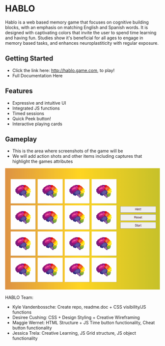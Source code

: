 # HABLO 
Hablo is a web based memory game that focuses on cognitive building blocks, with an emphasis on matching English and Spanish words. It is designed with captivating colors that invite the user to spend time learning and having fun. Studies show it's beneficial for all ages to engage in memory based tasks, and enhances neuroplastiticity with regular exposure.
 
 ## Getting Started
 - Click the link here: http://hablo.game.com, to play! 
 - Full Documentation Here
 
 ## Features
- Expressive and intuitive UI
- Integrated JS functions
- Timed sessions
- Quick Peek button!
- Interactive playing cards

## Gameplay 
- This is the area where screenshots of the game will be
- We will add action shots and other items including captures that highlight the games attributes

![hint demo](demo/hint_animation.gif)



HABLO Team:
- Kyle Vandenbossche: Create repo, readme.doc + CSS visibility/JS functions
- Desiree Cushing: CSS + Design Styling + Creative Wireframing
- Maggie Wernet: HTML Structure + JS Time button functionality, Cheat button functionality
- Jessica Trela: Creative Learning, JS Grid structure, JS object functionality


